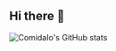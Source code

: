 ## Hi there 👋

![ComidaIo's GitHub stats](https://github-readme-stats.vercel.app/api?username=ComidaIo&show_icons=true&theme=radical&count_private=true&show_icons=true)


<!--
**ComidaIo/ComidaIo** is a ✨ _special_ ✨ repository because its `README.md` (this file) appears on your GitHub profile.

Here are some ideas to get you started:

- 🔭 I’m currently working on ...
- 🌱 I’m currently learning ...
- 👯 I’m looking to collaborate on ...
- 🤔 I’m looking for help with ...
- 💬 Ask me about ...
- 📫 How to reach me: ...
- 😄 Pronouns: ...
- ⚡ Fun fact: ...
-->
